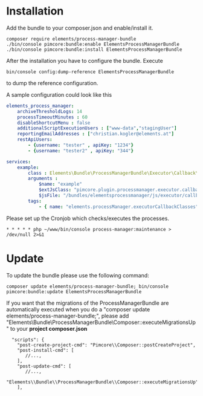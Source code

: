# Installation

Add the bundle to your composer.json and enable/install it. 
```command 
composer require elements/process-manager-bundle
./bin/console pimcore:bundle:enable ElementsProcessManagerBundle
./bin/console pimcore:bundle:install ElementsProcessManagerBundle
```

After the installation you have to configure the bundle. Execute
```command 
bin/console config:dump-reference ElementsProcessManagerBundle
```
to dump the reference configuration.

A sample configuration could look like this
```yaml
elements_process_manager:
    archiveThresholdLogs: 14
    processTimeoutMinutes : 60
    disableShortcutMenu : false
    additionalScriptExecutionUsers : ["www-data","stagingUser"]
    reportingEmailAddresses : ["christian.kogler@elements.at"]
    restApiUsers:
        - {username: "tester" , apiKey: "1234"}
        - {username: "tester2" , apiKey: "344"}

services:
    example:
        class : Elements\Bundle\ProcessManagerBundle\Executor\Callback\General
        arguments :
            $name: "example"
            $extJsClass: "pimcore.plugin.processmanager.executor.callback.example"
            $jsFile: "/bundles/elementsprocessmanager/js/executor/callback/example.js"
        tags:
            - { name: "elements.processManager.executorCallbackClasses" }
```

Please set up the Cronjob which checks/executes the processes.

```
* * * * * php ~/www/bin/console process-manager:maintenance > /dev/null 2>&1
```

# Update
To update the bundle please use the following command:

```
composer update elements/process-manager-bundle; bin/console pimcore:bundle:update ElementsProcessManagerBundle
```

If you want that the migrations of the ProcessManagerBundle are automatically executed when you do a "composer update elements/process-manager-bundle;",  please add  
"Elements\\Bundle\\ProcessManagerBundle\\Composer::executeMigrationsUp" 
to your **project composer.json**
```
  "scripts": {
    "post-create-project-cmd": "Pimcore\\Composer::postCreateProject",
    "post-install-cmd": [
       //...,
    ],
    "post-update-cmd": [
       //...,
      "Elements\\Bundle\\ProcessManagerBundle\\Composer::executeMigrationsUp"
    ],
```
